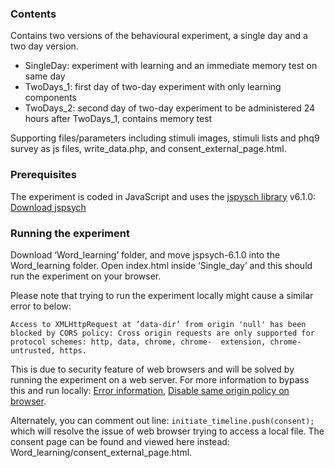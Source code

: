 ### Contents
Contains two versions of the behavioural experiment, a single day and a two day version.
* SingleDay: experiment with learning and an immediate memory test on same day 
* TwoDays_1: first day of two-day experiment with only learning components
* TwoDays_2: second day of two-day experiment to be administered 24 hours after TwoDays_1, contains memory test

Supporting files/parameters including stimuli images, stimuli lists and phq9 survey as js files, write_data.php, and consent_external_page.html.

### Prerequisites
The experiment is coded in JavaScript and uses the [jspysch library](https://www.jspsych.org/) v6.1.0:
[Download jspsych](https://github.com/jspsych/jsPsych/releases)

### Running the experiment
Download ‘Word_learning’ folder, and move jspsych-6.1.0 into the Word_learning folder. 
Open index.html inside ‘Single_day’ and this should run the experiment on your browser. 

Please note that trying to run the experiment locally might cause a similar error to below:

`Access to XMLHttpRequest at ‘data-dir’ from origin 'null' has been blocked by CORS policy: Cross origin requests are only supported for protocol schemes: http, data, chrome, chrome-	extension, chrome-untrusted, https.`

This is due to security feature of web browsers and will be solved by running the experiment on a web server. For more information to bypass this and run locally: 
[Error information](https://github.com/jspsych/jsPsych/discussions/606), 
[Disable same origin policy on browser](https://stackoverflow.com/questions/3102819/disable-same-origin-policy-in-chrome).

Alternately, you can comment out line: `initiate_timeline.push(consent);` which will resolve the issue of web browser trying to access a local file.  The consent page can be found and viewed here instead: Word_learning/consent_external_page.html.
